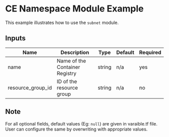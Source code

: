 # CE Namespace Module Example

This example illustrates how to use the `subnet` module.

<!-- BEGINNING OF PRE-COMMIT-TERRAFORM DOCS HOOK -->

## Inputs

| Name                              | Description                                           | Type   | Default | Required |
|-----------------------------------|-------------------------------------------------------|--------|---------|----------|
| name                              | Name of the Container Registry                        | string | n/a     | yes      |
| resource\_group\_id               | ID of the resource group                              | string | n/a     | no       |


<!-- END OF PRE-COMMIT-TERRAFORM DOCS HOOK -->

## Note

For all optional fields, default values (Eg: `null`) are given in varaible.tf file. User can configure the same by overwriting with appropriate values.

